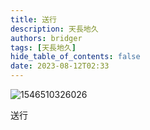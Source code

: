 ```yaml
---
title: 送行
description: 天長地久
authors: bridger
tags: [天長地久]
hide_table_of_contents: false
date: 2023-08-12T02:33
---
```


![1546510326026](https://e.brid.pw/i/2023/08/12/npztv7.webp)

<!-- truncate -->

送行  
